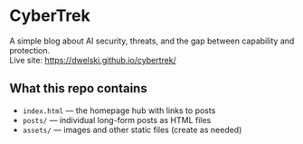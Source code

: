 # CyberTrek

A simple blog about AI security, threats, and the gap between capability and protection.  
Live site: https://dwelski.github.io/cybertrek/

## What this repo contains
- `index.html` — the homepage hub with links to posts  
- `posts/` — individual long-form posts as HTML files  
- `assets/` — images and other static files (create as needed)
